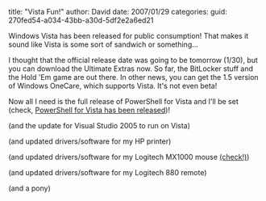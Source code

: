 
title: "Vista Fun!"
author: David
date: 2007/01/29
categories: 
guid: 270fed54-a034-43bb-a30d-5df2e2a6ed21

Windows Vista has been released for public consumption! That makes it sound like Vista is some sort of sandwich or something... 

I thought that the official release date was going to be tomorrow (1/30), but you can download the Ultimate Extras now. So far, the BitLocker stuff and the Hold 'Em game are out there. In other news, you can get the 1.5 version of Windows OneCare, which supports Vista. It's not even beta! 

Now all I need is the full release of PowerShell for Vista and I'll be set (check, [PowerShell for Vista has been released](http://blogs.msdn.com/powershell/archive/2007/01/29/windows-powershell-1-0-for-windows-vista.aspx))! 

(and the update for Visual Studio 2005 to run on Vista) 

(and updated drivers/software for my HP printer) 

(and updated drivers/software for my Logitech MX1000 mouse [(check!)](http://www.logitech.com/index.cfm/downloads/software/US/EN,CRID=1792,contentid=9409)) 

(and updated drivers/software for my Logitech 880 remote) 

(and a pony)

